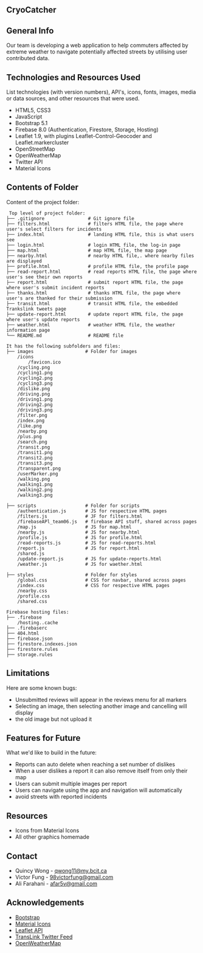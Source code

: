 ## CryoCatcher

## General Info
Our team is developing a web application to help commuters affected by extreme weather to navigate potentially affected streets by utilising user contributed data.
	
## Technologies and Resources Used
List technologies (with version numbers), API's, icons, fonts, images, media or data sources, and other resources that were used.
* HTML5, CSS3
* JavaScript
* Bootstrap 5.1
* Firebase 8.0 (Authentication, Firestore, Storage, Hosting)
* Leaflet 1.9, with plugins Leaflet-Control-Geocoder and Leaflet.markercluster
* OpenStreetMap
* OpenWeatherMap
* Twitter API
* Material Icons

## Contents of Folder 
Content of the project folder:

```
 Top level of project folder: 
├── .gitignore                # Git ignore file
├── filters.html              # filters HTML file, the page where user's select filters for incidents
├── index.html                # landing HTML file, this is what users see
├── login.html                # login HTML file, the log-in page
├── map.html                  # map HTML file, the map page
├── nearby.html               # nearby HTML file,. where nearby files are displayed
├── profile.html              # profile HTML file, the profile page
├── read-report.html          # read reports HTML file, the page where user's see their own reports
├── report.html               # submit report HTML file, the page where user's submit incident reports 
├── thanks.html               # thanks HTML file, the page where user's are thanked for their submission
├── transit.html              # transit HTML file, the embedded Trankslink tweets page
├── update-report.html        # update report HTML file, the page where user's update reports
├── weather.html              # weather HTML file, the weather information page
└── README.md                 # README file

It has the following subfolders and files:
├── images                   # Folder for images
    /icons
        /favicon.ico    
    /cycling.png
    /cycling1.png
    /cycling2.png
    /cycling3.png
    /dislike.png
    /driving.png
    /driving1.png
    /driving2.png
    /driving3.png
    /filter.png
    /index.png
    /like.png
    /nearby.png
    /plus.png
    /search.png
    /transit.png
    /transit1.png
    /transit2.png
    /transit3.png
    /transparent.png
    /userMarker.png
    /walking.png
    /walking1.png
    /walking2.png
    /walking3.png

├── scripts                  # Folder for scripts
    /authentication.js       # JS for respective HTML pages
    /filters.js              # JF for filters.html
    /firebaseAPl_team06.js   # firebase API stuff, shared across pages
    /map.js                  # JS for map.html  
    /nearby.js               # JS for nearby.html  
    /profile.js              # JS for profile.html             
    /read-reports.js         # JS for read-reports.html
    /report.js               # JS for report.html
    /shared.js 
    /update-report.js        # JS for update-reports.html
    /weather.js              # JS for waether.html

├── styles                   # Folder for styles
    /global.css              # CSS for navbar, shared across pages
    /index.css               # CSS for respective HTML pages
    /nearby.css
    /profile.css
    /shared.css

Firebase hosting files: 
├── .firebase
	/hosting..cache
├── .firebaserc
├── 404.html
├── firebase.json
├── firestore.indexes.json
├── firestore.rules
├── storage.rules

```
## Limitations
Here are some known bugs:
* Unsubmitted reviews will appear in the reviews menu for all markers
* Selecting an image, then selecting another image and cancelling will display
*   the old image but not upload it

## Features for Future
What we'd like to build in the future:
* Reports can auto delete when reaching a set number of dislikes
*   When a user dislikes a report it can also remove itself from only their map
* Users can submit multiple images per report
* Users can navigate using the app and navigation will automatically
*   avoid streets with reported incidents
	
## Resources
* Icons from Material Icons
* All other graphics homemade

## Contact
* Quincy Wong - qwong11@my.bcit.ca
* Victor Fung - 98victorfung@gmail.com
* Ali Farahani - afar5v@gmail.com

## Acknowledgements
* <a href="https://getbootstrap.com/">Bootstrap</a>
* <a href="https://fonts.google.com/icons">Material Icons</a>
* <a href="https://leafletjs.com/">Leaflet API</a>
* <a href="https://twitter.com/TransLink">TransLink Twitter Feed</a>
* <a href="https://home.openweathermap.org">OpenWeatherMap</a>
